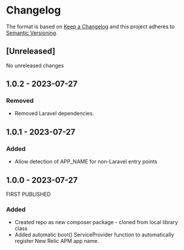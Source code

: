 # Changelog

The format is based on [Keep a Changelog](http://keepachangelog.com/en/1.0.0/)
and this project adheres to [Semantic Versioning](http://semver.org/spec/v2.0.0.html).

## [Unreleased]

No unreleased changes

## 1.0.2 - 2023-07-27

### Removed

* Removed Laravel dependencies.

## 1.0.1 - 2023-07-27

### Added

* Allow detection of APP_NAME for non-Laravel entry points

## 1.0.0 - 2023-07-27

FIRST PUBLISHED

### Added

* Created repo as new composer package - cloned from local library class
* Added automatic boot() ServiceProvider function to automatically register New Relic APM app name.
